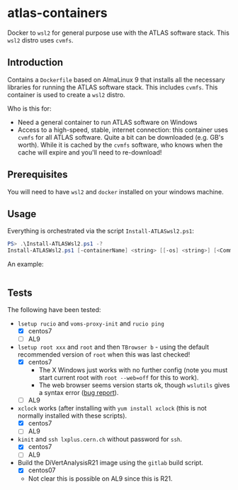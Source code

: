 # atlas-containers

Docker to `wsl2` for general purpose use with the ATLAS software stack. This `wsl2` distro uses `cvmfs`.

## Introduction

Contains a `Dockerfile` based on AlmaLinux 9 that installs all the necessary libraries for running the ATLAS software stack. This includes `cvmfs`. This container is used to create a `wsl2` distro.

Who is this for:

* Need a general container to run ATLAS software on Windows
* Access to a high-speed, stable, internet connection: this container uses `cvmfs` for all ATLAS software. Quite a bit can be downloaded (e.g. GB's worth). While it is cached by the `cvmfs` software, who knows when the cache will expire and you'll need to re-download!

## Prerequisites

You will need to have `wsl2` and `docker` installed on your windows machine.

## Usage

Everything is orchestrated via the script `Install-ATLASwsl2.ps1`:

```Powershell
PS> .\Install-ATLASWsl2.ps1 -?    
Install-ATLASWsl2.ps1 [-containerName] <string> [[-os] <string>] [<CommonParameters>]
```

An example:

```Powershell

```

## Tests

The following have been tested:

* `lsetup rucio` and `voms-proxy-init` and `rucio ping`
  * [x] centos7
  * [ ] AL9
* `lsetup root xxx` and `root` and then `TBrowser b` - using the default recommended version of `root` when this was last checked!
  * [x] centos7
    * The X Windows just works with no further config (note you must start current root with `root --web=off` for this to work).
    * The web browser seems version starts ok, though `wslutils` gives a syntax error ([bug report](https://github.com/wslutilities/wslu/issues/294)).
  * [ ] AL9
* `xclock` works (after installing with `yum install xclock` (this is not normally installed with these scripts).
  * [x] centos7
  * [ ] AL9
* `kinit` and `ssh lxplus.cern.ch` without password for `ssh`.
  * [x] centos7
  * [ ] AL9
* Build the DiVertAnalysisR21 image using the `gitlab` build script.
  * [x] centos07
  * Not clear this is possible on AL9 since this is R21.
